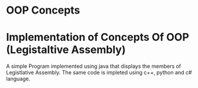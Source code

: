 # OOP Concepts
<h1>Implementation of Concepts Of OOP (Legistaltive Assembly)</h1>
A simple Program implemented using java that displays the members of Legistlative Assembly.
The same code is impleted using c++, python and c# language.
